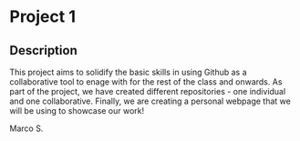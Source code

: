 # Project 1

## Description

This project aims to solidify the basic skills in using Github as a collaborative tool to enage with for the rest of the class and onwards.
As part of the project, we have created different repositories - one individual and one collaborative.
Finally, we are creating a personal webpage that we will be using to showcase our work!

Marco S. 
